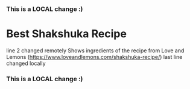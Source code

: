 ### This is a LOCAL change :)
# Best Shakshuka Recipe
line 2 changed remotely
Shows ingredients of the recipe from Love and Lemons (https://www.loveandlemons.com/shakshuka-recipe/)
last line changed locally
### This is a LOCAL change :)
